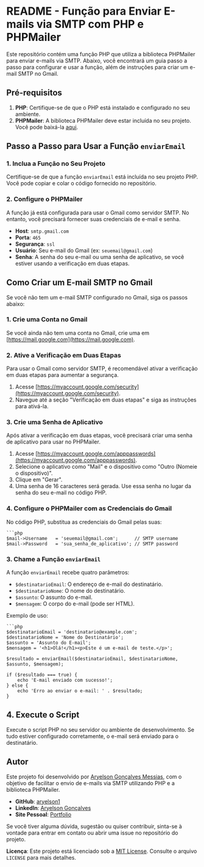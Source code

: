 # README - Função para Enviar E-mails via SMTP com PHP e PHPMailer

Este repositório contém uma função PHP que utiliza a biblioteca PHPMailer para enviar e-mails via SMTP. Abaixo, você encontrará um guia passo a passo para configurar e usar a função, além de instruções para criar um e-mail SMTP no Gmail.

## Pré-requisitos

1. **PHP**: Certifique-se de que o PHP está instalado e configurado no seu ambiente.
2. **PHPMailer**: A biblioteca PHPMailer deve estar incluída no seu projeto. Você pode baixá-la [aqui](https://github.com/PHPMailer/PHPMailer).

## Passo a Passo para Usar a Função `enviarEmail`

### 1. Inclua a Função no Seu Projeto

Certifique-se de que a função `enviarEmail` está incluída no seu projeto PHP. Você pode copiar e colar o código fornecido no repositório.

### 2. Configure o PHPMailer

A função já está configurada para usar o Gmail como servidor SMTP. No entanto, você precisará fornecer suas credenciais de e-mail e senha.

- **Host**: `smtp.gmail.com`
- **Porta**: `465`
- **Segurança**: `ssl`
- **Usuário**: Seu e-mail do Gmail (ex: `seuemail@gmail.com`)
- **Senha**: A senha do seu e-mail ou uma senha de aplicativo, se você estiver usando a verificação em duas etapas.

## Como Criar um E-mail SMTP no Gmail

Se você não tem um e-mail SMTP configurado no Gmail, siga os passos abaixo:

### 1. Crie uma Conta no Gmail

Se você ainda não tem uma conta no Gmail, crie uma em [https://mail.google.com](https://mail.google.com).

### 2. Ative a Verificação em Duas Etapas

Para usar o Gmail como servidor SMTP, é recomendável ativar a verificação em duas etapas para aumentar a segurança.

1. Acesse [https://myaccount.google.com/security](https://myaccount.google.com/security).
2. Navegue até a seção "Verificação em duas etapas" e siga as instruções para ativá-la.

### 3. Crie uma Senha de Aplicativo

Após ativar a verificação em duas etapas, você precisará criar uma senha de aplicativo para usar no PHPMailer.

1. Acesse [https://myaccount.google.com/apppasswords](https://myaccount.google.com/apppasswords).
2. Selecione o aplicativo como "Mail" e o dispositivo como "Outro (Nomeie o dispositivo)".
3. Clique em "Gerar".
4. Uma senha de 16 caracteres será gerada. Use essa senha no lugar da senha do seu e-mail no código PHP.

### 4. Configure o PHPMailer com as Credenciais do Gmail

No código PHP, substitua as credenciais do Gmail pelas suas:

    ```php
    $mail->Username   = 'seuemail@gmail.com';      // SMTP username
    $mail->Password   = 'sua_senha_de_aplicativo'; // SMTP password

### 3. Chame a Função `enviarEmail`

A função `enviarEmail` recebe quatro parâmetros:

- `$destinatarioEmail`: O endereço de e-mail do destinatário.
- `$destinatarioNome`: O nome do destinatário.
- `$assunto`: O assunto do e-mail.
- `$mensagem`: O corpo do e-mail (pode ser HTML).

Exemplo de uso:

    ```php
    $destinatarioEmail = 'destinatario@example.com';
    $destinatarioNome = 'Nome do Destinatário';
    $assunto = 'Assunto do E-mail';
    $mensagem = '<h1>Olá!</h1><p>Este é um e-mail de teste.</p>';
    
    $resultado = enviarEmail($destinatarioEmail, $destinatarioNome, $assunto, $mensagem);
    
    if ($resultado === true) {
        echo 'E-mail enviado com sucesso!';
    } else {
        echo 'Erro ao enviar o e-mail: ' . $resultado;
    }

## 4. Execute o Script

Execute o script PHP no seu servidor ou ambiente de desenvolvimento. Se tudo estiver configurado corretamente, o e-mail será enviado para o destinatário.

## Autor

Este projeto foi desenvolvido por [Aryelson Gonçalves Messias](https://github.com/aryelson1), com o objetivo de facilitar o envio de e-mails via SMTP utilizando PHP e a biblioteca PHPMailer.

- **GitHub**: [aryelson1](https://github.com/aryelson1)
- **LinkedIn**: [Aryelson Gonçalves](https://www.linkedin.com/in/aryelson-goncalves-messias-995002203) 
- **Site Pessoal**: [Portfolio](https://aryelson1.github.io/Portfolio/) 

Se você tiver alguma dúvida, sugestão ou quiser contribuir, sinta-se à vontade para entrar em contato ou abrir uma issue no repositório do projeto.

**Licença**: Este projeto está licenciado sob a [MIT License](https://opensource.org/licenses/MIT). Consulte o arquivo `LICENSE` para mais detalhes.

